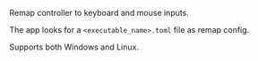 Remap controller to keyboard and mouse inputs.

The app looks for a `<executable_name>.toml` file as remap config.

Supports both Windows and Linux.
